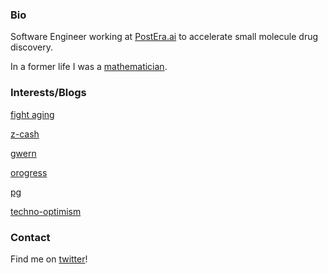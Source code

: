 ### Bio

Software Engineer working at [PostEra.ai](https://postera.ai) to accelerate small molecule drug discovery.

In a former life I was a [mathematician](https://www.mathgenealogy.org/id.php?id=240463).



### Interests/Blogs

[fight aging](https://www.fightaging.org/)

[z-cash](https://z.cash)

[gwern](https://www.gwern.net/)

[orogress](https://patrickcollison.com/progress)

[pg](http://www.paulgraham.com/articles.html)

[techno-optimism](https://a16z.com/the-techno-optimist-manifesto/)

### Contact

Find me on [twitter](https://twitter.com/@jayjayhales)!
